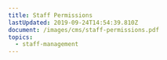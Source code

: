 ```yaml
---
title: Staff Permissions
lastUpdated: 2019-09-24T14:54:39.810Z
document: /images/cms/staff-permissions.pdf
topics:
  - staff-management
---
```


